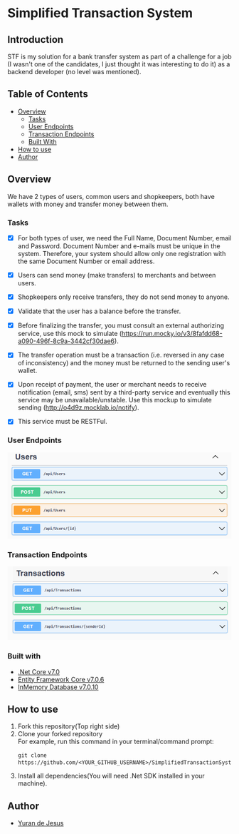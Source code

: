 # Simplified Transaction System
## Introduction
STF is my solution for a bank transfer system as part of a challenge for a job (I wasn't one of the candidates, I just thought it was interesting to do it) as a backend developer (no level was mentioned).

## Table of Contents

- [Overview](#overview)
  - [Tasks](#tasks)
  - [User Endpoints](#user-endpoints)
  - [Transaction Endpoints](#transaction-endpoints)
  - [Built With](#built-with)
- [How to use](#how-to-use)
- [Author](#author)

## Overview
We have 2 types of users, common users and shopkeepers, both have wallets with money and transfer money between them.

### Tasks
- [x] For both types of user, we need the Full Name, Document Number, email and Password. Document Number and e-mails must be unique in the system. Therefore, your system should allow only one registration with the same Document Number or email address.

- [x] Users can send money (make transfers) to merchants and between users.

- [x] Shopkeepers only receive transfers, they do not send money to anyone.

- [x] Validate that the user has a balance before the transfer.

- [x] Before finalizing the transfer, you must consult an external authorizing service, use this mock to simulate (https://run.mocky.io/v3/8fafdd68-a090-496f-8c9a-3442cf30dae6).

- [x] The transfer operation must be a transaction (i.e. reversed in any case of inconsistency) and the money must be returned to the sending user's wallet.

- [x] Upon receipt of payment, the user or merchant needs to receive notification (email, sms) sent by a third-party service and eventually this service may be unavailable/unstable. Use this mockup to simulate sending (http://o4d9z.mocklab.io/notify).

- [x] This service must be RESTFul.

### User Endpoints
![User-Endpoints](https://github.com/d3Jesus/SimplifiedTransactionSystem/blob/main/assets/User-Endpoints.PNG)

### Transaction Endpoints
![Transaction-Endpoints](https://github.com/d3Jesus/SimplifiedTransactionSystem/blob/main/assets/Transaction-Endpoints.PNG)

### Built with

* [.Net Core v7.0](https://dotnet.microsoft.com/en-us/download)
* [Entity Framework Core v7.0.6](https://docs.microsoft.com/en-us/ef/core/get-started/overview/install)
* [InMemory Database v7.0.10](https://www.nuget.org/packages/Microsoft.EntityFrameworkCore.InMemory/)

## How to use
1. Fork this repository(Top right side)
2. Clone your forked repository
   <br />For example, run this command in your terminal/command prompt:
   ```
   git clone https://github.com/<YOUR_GITHUB_USERNAME>/SimplifiedTransactionSystem.git
   ```
3. Install all dependencies(You will need .Net SDK installed in your machine).

## Author
- [Yuran de Jesus](https://github.com/d3Jesus)

